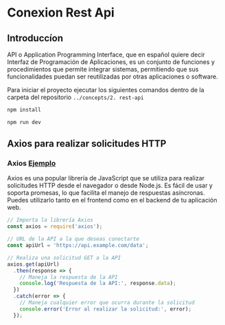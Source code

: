 # Conexion Rest Api

## Introduccíon

API o Application Programming Interface, que en español quiere decir Interfaz de Programación de Aplicaciones, es un conjunto de funciones y procedimientos que permite integrar sistemas, permitiendo que sus funcionalidades puedan ser reutilizadas por otras aplicaciones o software.

Para iniciar el proyecto ejecutar los siguientes comandos dentro de la carpeta del repositorio `../concepts/2. rest-api`

```bash
npm install
```
```bash
npm run dev
```

## Axios para realizar solicitudes HTTP

### Axios [Ejemplo](./src/App.jxs)

Axios es una popular librería de JavaScript que se utiliza para realizar solicitudes HTTP desde el navegador o desde Node.js. Es fácil de usar y soporta promesas, lo que facilita el manejo de respuestas asíncronas. Puedes utilizarlo tanto en el frontend como en el backend de tu aplicación web.


```javascript
// Importa la librería Axios
const axios = require('axios');

// URL de la API a la que deseas conectarte
const apiUrl = 'https://api.example.com/data';

// Realiza una solicitud GET a la API
axios.get(apiUrl)
  .then(response => {
    // Maneja la respuesta de la API
    console.log('Respuesta de la API:', response.data);
  })
  .catch(error => {
    // Maneja cualquier error que ocurra durante la solicitud
    console.error('Error al realizar la solicitud:', error);
  });
```
